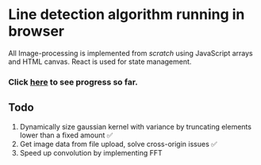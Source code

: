 # Line detection algorithm running in browser 

All Image-processing is implemented from *scratch* using JavaScript arrays and HTML canvas. React is used for state management. 

### Click [here](https://will-em.github.io/hough-transform/) to see progress so far.

## Todo
1. Dynamically size gaussian kernel with variance by truncating elements lower than a fixed amount :white_check_mark:
2. Get image data from file upload, solve cross-origin issues :white_check_mark:
3. Speed up convolution by implementing FFT
